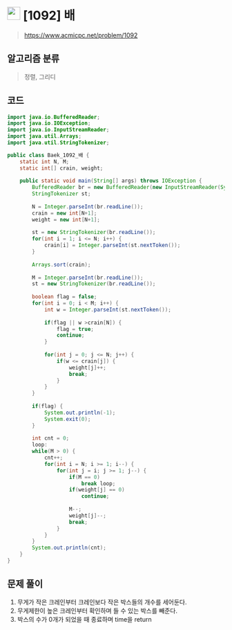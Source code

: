 # <img src="https://d2gd6pc034wcta.cloudfront.net/tier/11.svg" width="30"> [1092] 배
> https://www.acmicpc.net/problem/1092
## 알고리즘 분류
> 정렬, 그리디

## 코드
```java
import java.io.BufferedReader;
import java.io.IOException;
import java.io.InputStreamReader;
import java.util.Arrays;
import java.util.StringTokenizer;

public class Baek_1092_배 {
	static int N, M;
	static int[] crain, weight;
	
	public static void main(String[] args) throws IOException {
		BufferedReader br = new BufferedReader(new InputStreamReader(System.in));
		StringTokenizer st;
		
		N = Integer.parseInt(br.readLine());
		crain = new int[N+1];
		weight = new int[N+1];
		
		st = new StringTokenizer(br.readLine());
		for(int i = 1; i <= N; i++) {
			crain[i] = Integer.parseInt(st.nextToken());
		}
		
		Arrays.sort(crain);
		
		M = Integer.parseInt(br.readLine());
		st = new StringTokenizer(br.readLine());
		
		boolean flag = false;
		for(int i = 0; i < M; i++) {
			int w = Integer.parseInt(st.nextToken());
			
			if(flag || w >crain[N]) {
				flag = true;
				continue;
			}
			
			for(int j = 0; j <= N; j++) {
				if(w <= crain[j]) {
					weight[j]++;
					break;
				}
			}
		}
		
		if(flag) {
			System.out.println(-1);
			System.exit(0);
		}
		
		int cnt = 0;
		loop:
		while(M > 0) {
			cnt++;
			for(int i = N; i >= 1; i--) {
				for(int j = i; j >= 1; j--) {
					if(M == 0)
						break loop;
					if(weight[j] == 0)
						continue;
					
					M--;
					weight[j]--;
					break;
				}
			}
		}
		System.out.println(cnt);
	}
}
```

## 문제 풀이
1. 무게가 작은 크레인부터 크레인보다 작은 박스들의 개수를 세어둔다.
1. 무게제한이 높은 크레인부터 확인하며 들 수 있는 박스를 빼준다.
1. 박스의 수가 0개가 되었을 때 종료하며 time을 return
